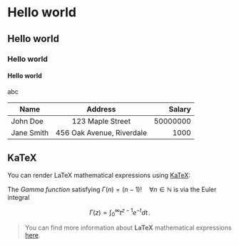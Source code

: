 # Hello world
## Hello world
### Hello world
#### Hello world

abc



| Name  | Address | Salary |
|-------|:------:|---:|
| John Doe | 123 Maple Street | 50000000|
| Jane Smith | 456 Oak Avenue, Riverdale |1000|

## KaTeX

You can render LaTeX mathematical expressions using [KaTeX](https://khan.github.io/KaTeX/):

The *Gamma function* satisfying $\Gamma(n) = (n-1)!\quad\forall n\in\mathbb N$ is via the Euler integral

$$
\Gamma(z) = \int_0^\infty t^{z-1}e^{-t}dt\,.
$$

> You can find more information about **LaTeX** mathematical expressions [here](http://meta.math.stackexchange.com/questions/5020/mathjax-basic-tutorial-and-quick-reference).

